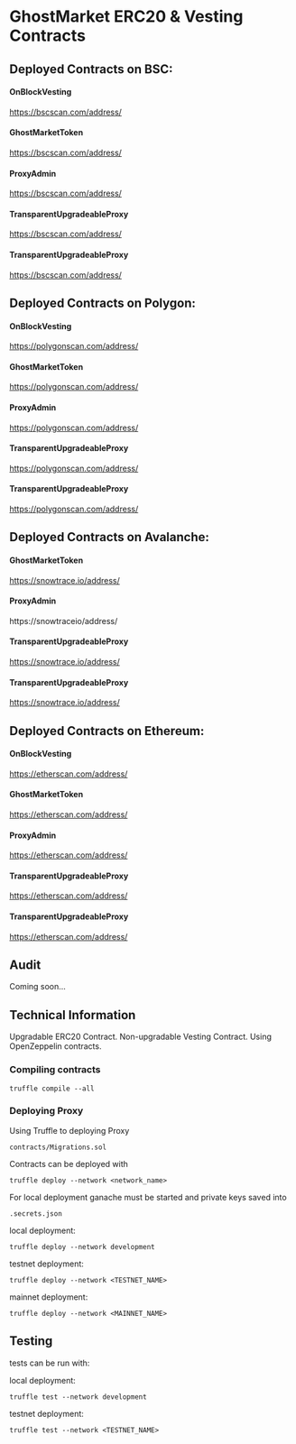 
# GhostMarket ERC20 & Vesting Contracts

## Deployed Contracts on BSC:

#### OnBlockVesting
https://bscscan.com/address/

#### GhostMarketToken
https://bscscan.com/address/

#### ProxyAdmin
https://bscscan.com/address/

#### TransparentUpgradeableProxy
https://bscscan.com/address/

#### TransparentUpgradeableProxy
https://bscscan.com/address/

## Deployed Contracts on Polygon:

#### OnBlockVesting
https://polygonscan.com/address/

#### GhostMarketToken
https://polygonscan.com/address/

#### ProxyAdmin
https://polygonscan.com/address/

#### TransparentUpgradeableProxy
https://polygonscan.com/address/

#### TransparentUpgradeableProxy
https://polygonscan.com/address/

## Deployed Contracts on Avalanche:

#### GhostMarketToken
https://snowtrace.io/address/

#### ProxyAdmin
https://snowtraceio/address/

#### TransparentUpgradeableProxy
https://snowtrace.io/address/

#### TransparentUpgradeableProxy
https://snowtrace.io/address/

## Deployed Contracts on Ethereum:

#### OnBlockVesting
https://etherscan.com/address/

#### GhostMarketToken
https://etherscan.com/address/

#### ProxyAdmin
https://etherscan.com/address/

#### TransparentUpgradeableProxy
https://etherscan.com/address/

#### TransparentUpgradeableProxy
https://etherscan.com/address/

## Audit

Coming soon...

## Technical Information

Upgradable ERC20 Contract.
Non-upgradable Vesting Contract.
Using OpenZeppelin contracts.

### Compiling contracts
```
truffle compile --all
```

### Deploying Proxy

Using Truffle to deploying Proxy
```
contracts/Migrations.sol
```
Contracts can be deployed with
```
truffle deploy --network <network_name>
```
For local deployment ganache must be started and private keys saved into

```
.secrets.json
```

local deployment:
```
truffle deploy --network development
```

testnet deployment:
```
truffle deploy --network <TESTNET_NAME>
```

mainnet deployment:
```
truffle deploy --network <MAINNET_NAME>
```

## Testing

tests can be run with:

local deployment:
```
truffle test --network development
```

testnet deployment:
```
truffle test --network <TESTNET_NAME>
```



